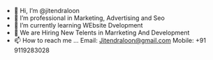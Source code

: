 - 👋 Hi, I’m @jitendraloon
- 👀 I’m professional in Marketing,  Advertising and Seo
- 🌱 I’m currently learning WEbsite Dvelopment
- 💞️ We are Hiring New Telents in Marrketing And Development 
- 📫 How to reach me ...
Email: Jitendraloon@gmail.com Mobile: +91 9119283028


<!---
jitendraloon/jitendraloon is a ✨ special ✨ repository because its `README.md` (this file) appears on your GitHub profile.
You can click the Preview link to take a look at your changes.
--->
